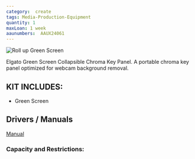 ```yaml
---
category:  create
tags: Media-Production-Equipment
quantity: 1
maxLoan: 1 week
aaunumbers:  AAUX24061
---
```

![Roll up Green Screen](https://res.cloudinary.com/elgato-pwa/image/upload/q_auto,f_auto/v1679475106/Products/10GAF9901/above-the-fold/desktop/green-screen-01_wdgayh.jpg)

Elgato Green Screen Collapsible Chroma Key Panel. A portable chroma key panel optimized for webcam background removal.
## KIT INCLUDES:
-  Green Screen

## Drivers / Manuals
[Manual](https://manuals.plus/elgato/green-screen-collapsible-chroma-key-panel-manual)



### Capacity and Restrictions:
